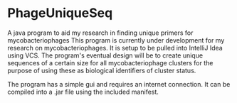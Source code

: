 # PhageUniqueSeq
A java program to aid my research in finding unique primers for mycobacteriophages
This program is currently under development for my research on mycobacteriophages.
It is setup to be pulled into IntelliJ Idea using VCS.
The program's eventual design will be to create unique sequences of a certain size for
all mycobacteriophage clusters for the purpose of using these as biological
identifiers of cluster status.

The program has a simple gui and requires an internet connection. It can be compiled
into a .jar file using the included manifest.